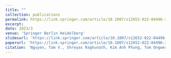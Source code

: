 ```yaml
---
title: ""
collection: publications
permalink: https://link.springer.com/article/10.1007/s12652-022-04496-3
excerpt: 
date: 2023/3
venue: 'Springer Berlin Heidelberg'
slidesurl: 'https://link.springer.com/article/10.1007/s12652-022-04496-3'
paperurl: 'https://link.springer.com/article/10.1007/s12652-022-04496-3'
citation: 'Nguyen, Tam V., Shreyas Raghunath, Kim Anh Phung, Tom Ongwere, and Minh-Triet Tran. "Revisiting natural user interaction in virtual world." Journal of Ambient Intelligence and Humanized Computing 14, no. 3 (2023): 2443-2453.'
---
```


